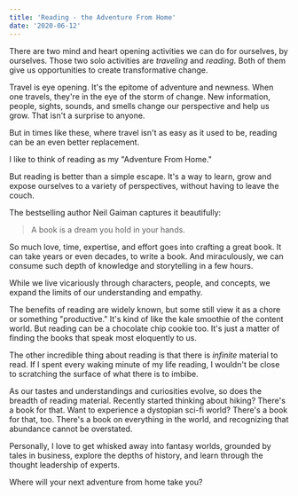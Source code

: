 ```yaml
---
title: 'Reading - the Adventure From Home'
date: '2020-06-12'
---
```


There are two mind and heart opening activities we can do for ourselves, by ourselves. Those two solo activities are _traveling_ and _reading._ Both of them give us opportunities to create transformative change.

Travel is eye opening. It's the epitome of adventure and newness. When one travels, they're in the eye of the storm of change. New information, people, sights, sounds, and smells change our perspective and help us grow. That isn't a surprise to anyone.

But in times like these, where travel isn't as easy as it used to be, reading can be an even better replacement.

I like to think of reading as my "Adventure From Home."

But reading is better than a simple escape. It's a way to learn, grow and expose ourselves to a variety of perspectives, without having to leave the couch.

The bestselling author Neil Gaiman captures it beautifully:

> A book is a dream you hold in your hands.

So much love, time, expertise, and effort goes into crafting a great book. It can take years or even decades, to write a book. And miraculously, we can consume such depth of knowledge and storytelling in a few hours.

While we live vicariously through characters, people, and concepts, we expand the limits of our understanding and empathy.

The benefits of reading are widely known, but some still view it as a chore or something "productive." It's kind of like the kale smoothie of the content world. But reading can be a chocolate chip cookie too. It's just a matter of finding the books that speak most eloquently to us.

The other incredible thing about reading is that there is _infinite_ material to read. If I spent every waking minute of my life reading, I wouldn't be close to scratching the surface of what there is to imbibe.

As our tastes and understandings and curiosities evolve, so does the breadth of reading material. Recently started thinking about hiking? There's a book for that. Want to experience a dystopian sci-fi world? There's a book for that, too. There's a book on everything in the world, and recognizing that abundance cannot be overstated.

Personally, I love to get whisked away into fantasy worlds, grounded by tales in business, explore the depths of history, and learn through the thought leadership of experts.

Where will your next adventure from home take you?
